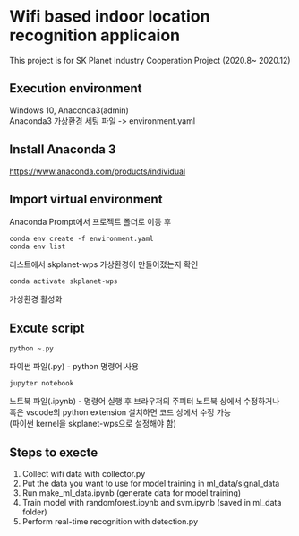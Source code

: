 # Wifi based indoor location recognition applicaion
 This project is for SK Planet Industry Cooperation Project (2020.8~ 2020.12)
 
## Execution environment
Windows 10, Anaconda3(admin)<br>
Anaconda3 가상환경 세팅 파일 -> environment.yaml

## Install Anaconda 3
https://www.anaconda.com/products/individual

## Import virtual environment
Anaconda Prompt에서 프로젝트 폴더로 이동 후
```
conda env create -f environment.yaml
conda env list
```
리스트에서 skplanet-wps 가상환경이 만들어졌는지 확인
```
conda activate skplanet-wps
```
가상환경 활성화


## Excute script
```
python ~.py
```
파이썬 파일(.py) - python 명령어 사용<br>
```
jupyter notebook
```
노트북 파일(.ipynb) - 명령어 실행 후 브라우저의 주피터 노트북 상에서 수정하거나<br>
혹은 vscode의 python extension 설치하면 코드 상에서 수정 가능<br>
(파이썬 kernel을 skplanet-wps으로 설정해야 함)<br>


## Steps to execte
1. Collect wifi data with collector.py
2. Put the data you want to use for model training in ml_data/signal_data
3. Run make_ml_data.ipynb (generate data for model training)
4. Train model with randomforest.ipynb and svm.ipynb (saved in ml_data folder)
5. Perform real-time recognition with detection.py


